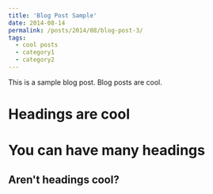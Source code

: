```yaml
---
title: 'Blog Post Sample'
date: 2014-08-14
permalink: /posts/2014/08/blog-post-3/
tags:
  - cool posts
  - category1
  - category2
---
```


This is a sample blog post. Blog posts are cool. 

Headings are cool
======

You can have many headings
======

Aren't headings cool?
------